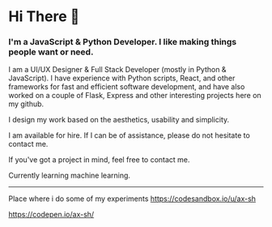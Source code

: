 # Hi There 👋

### I'm a JavaScript & Python Developer. I like making things people want or need.

<!--
self taught
**ax-sh/ax-sh** is a ✨ _special_ ✨ repository because its `README.md` (this file) appears on your GitHub profile.
I've got experience with frameworks like React, TailwindCSS, Flask and few others that I enjoy.
Here are some ideas to get you started:
I like to work on interesting projects and solve problems people are facing, and have also created a few other projects on my github. 
- 🔭 I’m currently working on ...
- 🌱 I’m currently learning ...
- 👯 I’m looking to collaborate on ...
- 🤔 I’m looking for help with ...
- 💬 Ask me about ...
- 📫 How to reach me: ...
- 😄 Pronouns: ...
- ⚡ Fun fact: ....
-->

I am a UI/UX Designer & Full Stack Developer (mostly in Python & JavaScript).
I have experience with Python scripts, React, and other frameworks for fast and efficient software development, and have also worked on a couple of Flask, Express and other interesting projects here on my github. 

I design my work based on the aesthetics, usability and simplicity.

I am available for hire. If I can be of assistance, please do not hesitate to contact me. 

If you've got a project in mind, feel free to contact me. 

Currently learning machine learning.


---

Place where i do some of my experiments
 https://codesandbox.io/u/ax-sh
 
 https://codepen.io/ax-sh/

